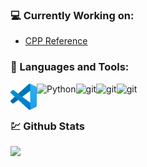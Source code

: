 ### 💻 Currently Working on:

-  [CPP Reference](https://github.com/fejo-git/cpp_reference)

### 🔨 Languages and Tools:

<a href="https://code.visualstudio.com/docs" target="_blank"> <img src="https://raw.githubusercontent.com/github/explore/80688e429a7d4ef2fca1e82350fe8e3517d3494d/topics/visual-studio-code/visual-studio-code.png" align="left" alt="git" height='42px'/> </a>
<a href="https://www.python.org" target="_blank"><img align="left" alt="Python" height ="42px" src="https://raw.githubusercontent.com/rahul-jha98/github_readme_icons/main/language_and_tools/square/python/python.svg"></a>
<a href="https://en.cppreference.com/w/" target="_blank"> <img src="https://github.com/isocpp/logos/blob/master/cpp_logo.png" align="left" alt="git" height='42px'/> </a>
<a href="https://git-scm.com/" target="_blank"> <img src="https://raw.githubusercontent.com/rahul-jha98/github_readme_icons/main/language_and_tools/square/git-scm/git-scm.svg" align="left" alt="git" height='42px'/> </a>
<a href="https://visualstudio.microsoft.com/" target="_blank"> <img src="https://img.shields.io/badge/Visual_Studio-5C2D91?style=for-the-badge&logo=visual-studio&logoColor=white" align="left" alt="git" height='42px'/> </a>

<br>
<br>

### 💹 Github Stats

<div>
  <a href="https://github.com/fejo-git">
  <img height="180em" src="https://github-readme-stats.vercel.app/api?username=fejo-git&count_private=false&theme=prussian&show_icons=true"/>
</div>
